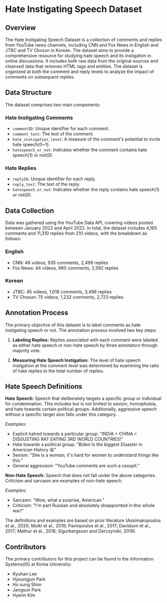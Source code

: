 # Hate Instigating Speech Dataset

## Overview
The Hate Instigating Speech Dataset is a collection of comments and replies from YouTube news channels, including CNN and Fox News in English and JTBC and TV Chosun in Korean. The dataset aims to provide a comprehensive resource for studying hate speech and its instigation in online discussions. It includes both raw data from the original sources and cleansed data that removes HTML tags and entities. The dataset is organized at both the comment and reply levels to analyze the impact of comments on subsequent replies. 

## Data Structure
The dataset comprises two main components:

### Hate Instigating Comments
- `commentID`: Unique identifier for each comment.
- `comment_text`: The text of the comment.
- `hate_instigation_level`: A measure of the comment's potential to incite hate speech(0~1).
- `hatespeech_or_not`: Indicates whether the comment contains hate speech(1) or not(0).

### Hate Replies
- `replyID`: Unique identifier for each reply.
- `reply_text`: The text of the reply.
- `hatespeech_or_not`: Indicates whether the reply contains hate speech(1) or not(0).

## Data Collection

Data was gathered using the YouTube Data API, covering videos posted between January 2022 and April 2022. In total, the dataset includes 4,165 comments and 11,310 replies from 210 videos, with the breakdown as follows:

### English

- CNN: 46 videos, 935 comments, 2,499 replies
- Fox News: 44 videos, 980 comments, 2,592 replies

### Korean

- JTBC: 45 videos, 1,018 comments, 3,496 replies
- TV Chosun: 75 videos, 1,232 comments, 2,723 replies

## Annotation Process
The primary objective of this dataset is to label comments as hate instigating speech or not. The annotation process involved two key steps:

1. **Labeling Replies:** Replies associated with each comment were labeled as either hate speech or non-hate speech by three annotators through majority vote.

2. **Measuring Hate Speech Instigation:** The level of hate speech instigation at the comment level was determined by examining the ratio of hate replies to the total number of replies.

## Hate Speech Definitions

**Hate Speech:** Speech that deliberately targets a specific group or individual for condemnation. This includes but is not limited to sexism, homophobia, and hate towards certain political groups. Additionally, aggressive speech without a specific target also falls under this category.

  *Examples*:
- Explicit hatred towards a particular group: "INDIA + CHINA = DISGUSTING RAT EATING 3RD WORLD COUNTRIES!"
- Hate towards a political group: "Biden Is the biggest Disaster in American History 😫"
- Sexism: "She is a woman; it's hard for women to understand things like this."
- General aggression: "YouTube comments are such a cesspit."

**Non-Hate Speech:** Speech that does not fall under the above categories. Criticism and sarcasm are examples of non-hate speech.

  *Examples*:
- Sarcasm: "Wow, what a surprise, American."
- Criticism: "I'm part Russian and absolutely disappointed in this whole war!"

The definitions and examples are based on prior literature (Assimakopoulos et al., 2020; Mulki et al., 2019; Pavlopoulos et al., 2017; Davidson et al., 2017; Mathur et al., 2018; Sigurbergsson and Derczynski, 2019).

## Contributors
The primary contributors for this project can be found in the Information Systems(IS) at Korea University:

- Kyuhan Lee
- Hyoungjun Park
- Ho sung Shim
- Jangsun Park
- Hyerin Kim
